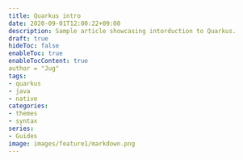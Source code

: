 ```yaml
---
title: Quarkus intro
date: 2020-09-01T12:00:22+09:00
description: Sample article showcasing intorduction to Quarkus.
draft: true
hideToc: false
enableToc: true
enableTocContent: true
author = "Jug"
tags:
- quarkus
- java
- native
categories:
- themes
- syntax
series:
- Guides
image: images/feature1/markdown.png
---
```




